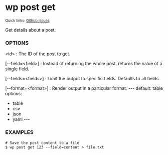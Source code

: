 # wp post get

<small>Quick links: <a href="https://github.com/wp-cli/wp-cli/issues?q=is%3Aopen+label%3Acommand%3Apost-get+sort%3Aupdated-desc">Github issues</a></small>

Get details about a post.

### OPTIONS

&lt;id&gt;
: The ID of the post to get.

[\--field=&lt;field&gt;]
: Instead of returning the whole post, returns the value of a single field.

[\--fields=&lt;fields&gt;]
: Limit the output to specific fields. Defaults to all fields.

[\--format=&lt;format&gt;]
: Render output in a particular format.
\---
default: table
options:
  - table
  - csv
  - json
  - yaml
\---

### EXAMPLES

    # Save the post content to a file
    $ wp post get 123 --field=content > file.txt



